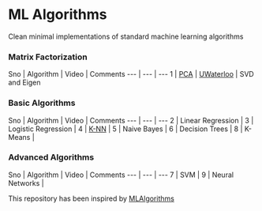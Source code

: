 # ML Algorithms
Clean minimal implementations of standard machine learning algorithms

### Matrix Factorization

Sno | Algorithm | Video | Comments
--- | --- | ---
1 | [PCA](https://github.com/krishnakalyan3/ML-Algorithms/blob/master/src/algorithms/pca.py) | [UWaterloo](https://www.youtube.com/watch?v=L-pQtGm3VS8&list=PLehuLRPyt1HzQoXEhtNuYTmd0aNQvtyAK) | SVD and Eigen

### Basic Algorithms

Sno | Algorithm | Video | Comments
--- | --- | ---
2 | Linear Regression |
3 | Logistic Regression |
4 | [K-NN](https://github.com/krishnakalyan3/ML-Algorithms/blob/master/src/algorithms/knn.py) |
5 | Naive Bayes |
6 | Decision Trees |
8 | K-Means |


### Advanced Algorithms

Sno | Algorithm | Video | Comments
--- | --- | ---
7 | SVM |
9 | Neural Networks |

This repository has been inspired by [MLAlgorithms](https://github.com/rushter/MLAlgorithms)